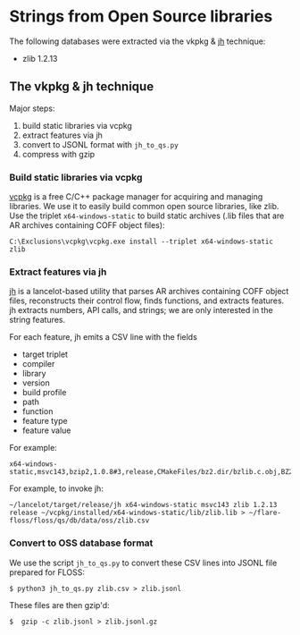 # Strings from Open Source libraries

The following databases were extracted via the vkpkg & [jh](https://github.com/williballenthin/lancelot/blob/master/bin/src/bin/jh.rs) technique:

  - zlib 1.2.13


## The vkpkg & jh technique

Major steps:

  1. build static libraries via vcpkg
  2. extract features via jh
  3. convert to JSONL format with `jh_to_qs.py`
  4. compress with gzip

### Build static libraries via vcpkg

[vcpkg](https://vcpkg.io/en/) is a free C/C++ package manager for acquiring and managing libraries.
We use it to easily build common open source libraries, like zlib.
Use the triplet `x64-windows-static` to build static archives (.lib files that are AR archives containing COFF object files):

```console
C:\Exclusions\vcpkg\vcpkg.exe install --triplet x64-windows-static zlib
```

### Extract features via jh

[jh](https://github.com/williballenthin/lancelot/blob/master/bin/src/bin/jh.rs)
is a lancelot-based utility that parses AR archives containing COFF object files,
reconstructs their control flow, finds functions, and extracts features. 
jh extracts numbers, API calls, and strings; we are only interested in the string features.

For each feature, jh emits a CSV line with the fields 
  - target triplet
  - compiler 
  - library
  - version
  - build profile
  - path
  - function
  - feature type
  - feature value

For example:

```csv
x64-windows-static,msvc143,bzip2,1.0.8#3,release,CMakeFiles/bz2.dir/bzlib.c.obj,BZ2_bzBuffToBuffCompress,number,0x00000100
```

For example, to invoke jh:

```console
~/lancelot/target/release/jh x64-windows-static msvc143 zlib 1.2.13 release ~/vcpkg/installed/x64-windows-static/lib/zlib.lib > ~/flare-floss/floss/qs/db/data/oss/zlib.csv
```

### Convert to OSS database format

We use the script `jh_to_qs.py` to convert these CSV lines into JSONL file prepared for FLOSS:

```console
$ python3 jh_to_qs.py zlib.csv > zlib.jsonl
```

These files are then gzip'd:

```console
$  gzip -c zlib.jsonl > zlib.jsonl.gz
```
